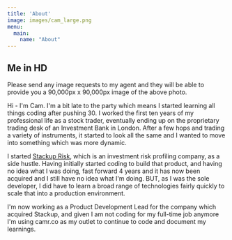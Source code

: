 ```yaml
---
title: 'About'
image: images/cam_large.png
menu:
  main:
    name: "About"
---
```


## Me in HD

Please send any image requests to my agent and they will be able to provide you a 90,000px x 90,000px image of the above photo.

Hi - I'm Cam.  I'm a bit late to the party which means I started learning all things coding after pushing 30.  I worked the first ten years of my professional life
as a stock trader, eventually ending up on the proprietary trading desk of an Investment Bank in London.  After a few hops and trading a variety of instruments, it
started to look all the same and I wanted to move into something which was more dynamic.  

I started [Stackup Risk](www.stackup.io), which is an investment risk profiling company, as a side hustle.  Having initially started coding to build that product, and having no idea what I was doing,
fast forward 4 years and it has now been acquired and I still have no idea what I'm doing.  BUT, as I was the sole developer, I did have to learn a broad range of technologies fairly quickly to scale that into a production environment.

I'm now working as a Product Development Lead for the company which acquired Stackup, and given I am not coding for my full-time job anymore I'm using camr.co as my outlet to continue to code and document my learnings.

